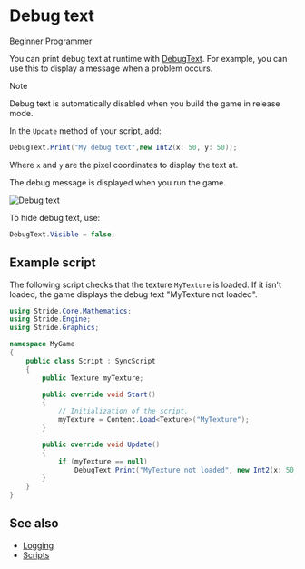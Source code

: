 # Debug text

<span class="badge text-bg-primary">Beginner</span>
<span class="badge text-bg-success">Programmer</span>

You can print debug text at runtime with [DebugText](xref:Stride.Engine.ScriptComponent.DebugText). For example, you can use this to display a message when a problem occurs.

>[!Note]
>Debug text is automatically disabled when you build the game in release mode.

In the `Update` method of your script, add:

```cs
DebugText.Print("My debug text",new Int2(x: 50, y: 50));
```

Where `x` and `y` are the pixel coordinates to display the text at.

The debug message is displayed when you run the game.

![Debug text](media/my-debug-text.jpg)

To hide debug text, use:

```cs
DebugText.Visible = false;
```

## Example script

The following script checks that the texture `MyTexture` is loaded. If it isn't loaded, the game displays the debug text "MyTexture not loaded".

```cs
using Stride.Core.Mathematics;
using Stride.Engine;
using Stride.Graphics;

namespace MyGame
{
    public class Script : SyncScript
    {
		public Texture myTexture;

        public override void Start()
        {
            // Initialization of the script.
            myTexture = Content.Load<Texture>("MyTexture");
        }

        public override void Update()
        {
			if (myTexture == null)
                DebugText.Print("MyTexture not loaded", new Int2(x: 50, y: 50));
        }
    }
}
```

## See also

* [Logging](logging.md)
* [Scripts](../scripts/index.md)